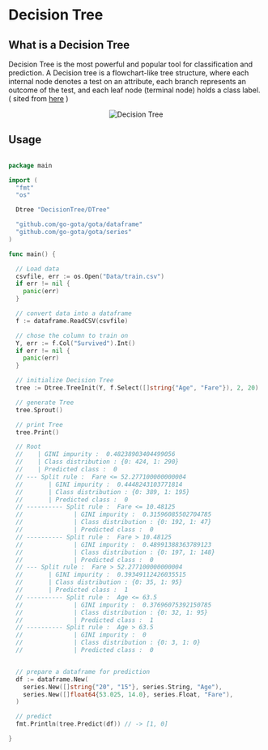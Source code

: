 # Decision Tree

## What is a Decision Tree

Decision Tree is the most powerful and popular tool for classification and prediction. A Decision tree is a flowchart-like tree structure, where each internal node denotes a test on an attribute, each branch represents an outcome of the test, and each leaf node (terminal node) holds a class label. ( sited from [here](https://www.geeksforgeeks.org/decision-tree/) )

<p align="center">
  <img src="https://forum.huawei.com/enterprise/en/data/attachment/forum/202103/24/190400o09x7rhnnhy2yon7.png?1.png" alt="Decision Tree"/>
</p>

## Usage

```go

package main

import (
  "fmt"
  "os"

  Dtree "DecisionTree/DTree"

  "github.com/go-gota/gota/dataframe"
  "github.com/go-gota/gota/series"
)

func main() {

  // Load data
  csvfile, err := os.Open("Data/train.csv")
  if err != nil {
    panic(err)
  }

  // convert data into a dataframe
  f := dataframe.ReadCSV(csvfile)

  // chose the column to train on
  Y, err := f.Col("Survived").Int()
  if err != nil {
    panic(err)
  }

  // initialize Decision Tree
  tree := Dtree.TreeInit(Y, f.Select([]string{"Age", "Fare"}), 2, 20)

  // generate Tree
  tree.Sprout()

  // print Tree
  tree.Print()

  // Root
  //    | GINI impurity :  0.48238903404499056
  //    | Class distribution : {0: 424, 1: 290}
  //    | Predicted class :  0
  // --- Split rule :  Fare <= 52.277100000000004
  //       | GINI impurity :  0.4448243103771814
  //       | Class distribution : {0: 389, 1: 195}
  //       | Predicted class :  0
  // ---------- Split rule :  Fare <= 10.48125
  //              | GINI impurity :  0.31596085502704785
  //              | Class distribution : {0: 192, 1: 47}
  //              | Predicted class :  0
  // ---------- Split rule :  Fare > 10.48125
  //              | GINI impurity :  0.48991388363789123
  //              | Class distribution : {0: 197, 1: 148}
  //              | Predicted class :  0
  // --- Split rule :  Fare > 52.277100000000004
  //       | GINI impurity :  0.39349112426035515
  //       | Class distribution : {0: 35, 1: 95}
  //       | Predicted class :  1
  // ---------- Split rule :  Age <= 63.5
  //              | GINI impurity :  0.37696075392150785
  //              | Class distribution : {0: 32, 1: 95}
  //              | Predicted class :  1
  // ---------- Split rule :  Age > 63.5
  //              | GINI impurity :  0
  //              | Class distribution : {0: 3, 1: 0}
  //              | Predicted class :  0


  // prepare a dataframe for prediction
  df := dataframe.New(
    series.New([]string{"20", "15"}, series.String, "Age"),
    series.New([]float64{53.025, 14.0}, series.Float, "Fare"),
  )

  // predict
  fmt.Println(tree.Predict(df)) // -> [1, 0]

}

```